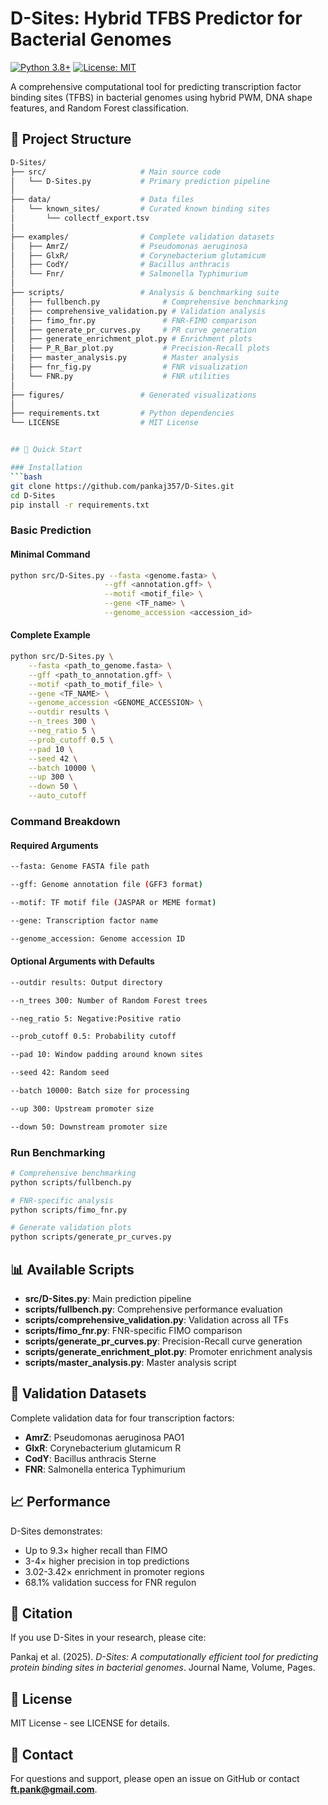 # D-Sites: Hybrid TFBS Predictor for Bacterial Genomes

[![Python 3.8+](https://img.shields.io/badge/python-3.8+-blue.svg)](https://www.python.org/downloads/)
[![License: MIT](https://img.shields.io/badge/License-MIT-yellow.svg)](https://opensource.org/licenses/MIT)

A comprehensive computational tool for predicting transcription factor binding sites (TFBS) in bacterial genomes using hybrid PWM, DNA shape features, and Random Forest classification.

## 📁 Project Structure

```bash
D-Sites/
├── src/                     # Main source code
│   └── D-Sites.py           # Primary prediction pipeline
│
├── data/                    # Data files
│   └── known_sites/         # Curated known binding sites
│       └── collectf_export.tsv
│
├── examples/                # Complete validation datasets
│   ├── AmrZ/                # Pseudomonas aeruginosa
│   ├── GlxR/                # Corynebacterium glutamicum
│   ├── CodY/                # Bacillus anthracis
│   └── Fnr/                 # Salmonella Typhimurium
│
├── scripts/                 # Analysis & benchmarking suite
│   ├── fullbench.py              # Comprehensive benchmarking
│   ├── comprehensive_validation.py # Validation analysis
│   ├── fimo_fnr.py               # FNR-FIMO comparison
│   ├── generate_pr_curves.py     # PR curve generation
│   ├── generate_enrichment_plot.py # Enrichment plots
│   ├── P_R_Bar_plot.py           # Precision-Recall plots
│   ├── master_analysis.py        # Master analysis
│   ├── fnr_fig.py                # FNR visualization
│   └── FNR.py                    # FNR utilities
│
├── figures/                 # Generated visualizations
│
├── requirements.txt         # Python dependencies
└── LICENSE                  # MIT License


## 🚀 Quick Start

### Installation
```bash
git clone https://github.com/pankaj357/D-Sites.git
cd D-Sites
pip install -r requirements.txt
```

### Basic Prediction
#### Minimal Command
```bash
python src/D-Sites.py --fasta <genome.fasta> \
                     --gff <annotation.gff> \
                     --motif <motif_file> \
                     --gene <TF_name> \
                     --genome_accession <accession_id>
```
#### Complete Example
```bash
python src/D-Sites.py \
    --fasta <path_to_genome.fasta> \
    --gff <path_to_annotation.gff> \
    --motif <path_to_motif_file> \
    --gene <TF_NAME> \
    --genome_accession <GENOME_ACCESSION> \
    --outdir results \
    --n_trees 300 \
    --neg_ratio 5 \
    --prob_cutoff 0.5 \
    --pad 10 \
    --seed 42 \
    --batch 10000 \
    --up 300 \
    --down 50 \
    --auto_cutoff
```
### Command Breakdown
#### Required Arguments
```bash
--fasta: Genome FASTA file path

--gff: Genome annotation file (GFF3 format)

--motif: TF motif file (JASPAR or MEME format)

--gene: Transcription factor name

--genome_accession: Genome accession ID
```
#### Optional Arguments with Defaults
``` bash
--outdir results: Output directory

--n_trees 300: Number of Random Forest trees

--neg_ratio 5: Negative:Positive ratio

--prob_cutoff 0.5: Probability cutoff

--pad 10: Window padding around known sites

--seed 42: Random seed

--batch 10000: Batch size for processing

--up 300: Upstream promoter size

--down 50: Downstream promoter size
```
### Run Benchmarking
```bash
# Comprehensive benchmarking
python scripts/fullbench.py

# FNR-specific analysis
python scripts/fimo_fnr.py

# Generate validation plots
python scripts/generate_pr_curves.py
```

## 📊 Available Scripts
- **src/D-Sites.py**: Main prediction pipeline  
- **scripts/fullbench.py**: Comprehensive performance evaluation  
- **scripts/comprehensive_validation.py**: Validation across all TFs  
- **scripts/fimo_fnr.py**: FNR-specific FIMO comparison  
- **scripts/generate_pr_curves.py**: Precision-Recall curve generation  
- **scripts/generate_enrichment_plot.py**: Promoter enrichment analysis  
- **scripts/master_analysis.py**: Master analysis script  

## 🧪 Validation Datasets
Complete validation data for four transcription factors:
- **AmrZ**: Pseudomonas aeruginosa PAO1  
- **GlxR**: Corynebacterium glutamicum R  
- **CodY**: Bacillus anthracis Sterne  
- **FNR**: Salmonella enterica Typhimurium  

## 📈 Performance
D-Sites demonstrates:
- Up to 9.3× higher recall than FIMO  
- 3-4× higher precision in top predictions  
- 3.02-3.42× enrichment in promoter regions  
- 68.1% validation success for FNR regulon  

## 📝 Citation
If you use D-Sites in your research, please cite:

Pankaj et al. (2025). *D-Sites: A computationally efficient tool for predicting protein binding sites in bacterial genomes*. Journal Name, Volume, Pages.

## 📄 License
MIT License - see LICENSE for details.

## 💬 Contact
For questions and support, please open an issue on GitHub or contact **ft.pank@gmail.com**.
